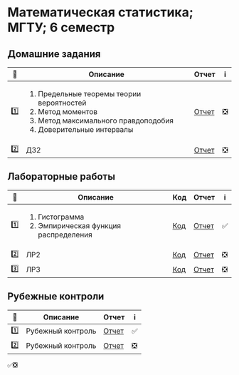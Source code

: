 # Математическая статистика; МГТУ; 6 семестр

## Домашние задания
| :1234: | Описание |  Отчет | :information_source: |
| --- | --- | --- | --- |
| :one: | <ol> <li>Предельные теоремы теории вероятностей</li> <li>Метод моментов</li> <li>Метод максимального правдоподобия</li> <li>Доверительные интервалы</li> </ol> | [Отчет](https://github.com/timoninas/mathematical-statistics/blob/master/hw_1/hw_1.pdf) | :negative_squared_cross_mark: |
| :two: | ДЗ2 | [Отчет]() | :negative_squared_cross_mark: |

## Лабораторные работы


| :1234: | Описание | Код | Отчет | :information_source: |
| --- | --- | --- | --- | --- |
| :one: | <ol> <li>Гистограмма</li> <li>Эмпирическая функция распределения</li>  </ol> | [Код](https://github.com/timoninas/mathematical-statistics/blob/master/lab_1/src/lab1.m) | [Отчет](https://github.com/timoninas/mathematical-statistics/blob/master/lab_1/lab_1.pdf) | :white_check_mark: |
| :two: | ЛР2 | [Код]() | [Отчет]() | :negative_squared_cross_mark: |
| :three: | ЛР3 | [Код]() | [Отчет]() | :negative_squared_cross_mark: |

## Рубежные контроли

| :1234: | Описание | Отчет | :information_source: |
| --- | --- | --- | --- |
| :one: | Рубежный контроль | [Отчет](https://github.com/timoninas/mathematical-statistics/blob/master/rk_1/rk_1.pdf) | :white_check_mark: |
| :two: | Рубежный контроль | [Отчет]() | :negative_squared_cross_mark: |

:white_check_mark::negative_squared_cross_mark:


